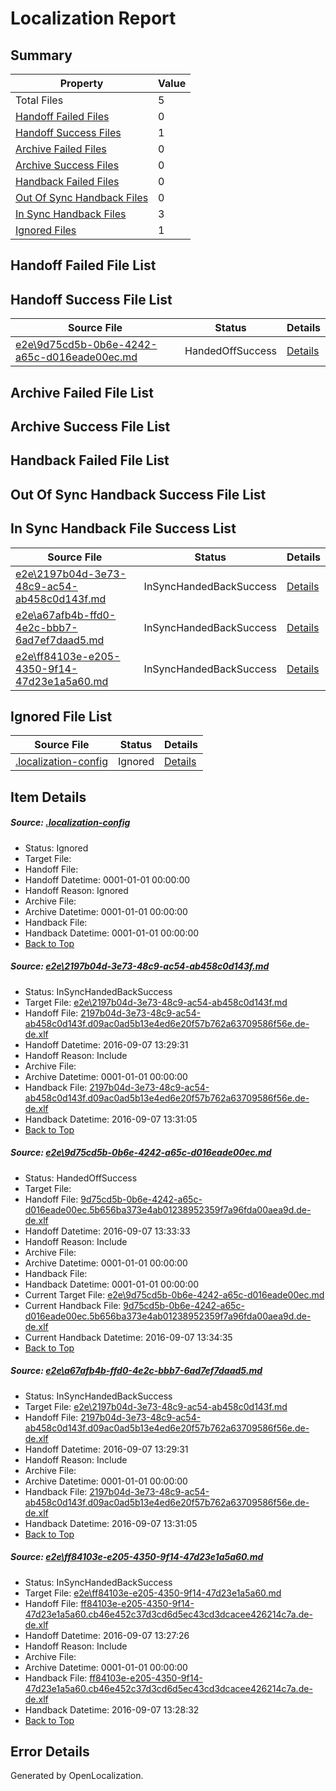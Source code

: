 # <a name='report-top'></a> Localization Report

## Summary
 Property | Value 
 -------- | ----- 
 Total Files | 5
[ Handoff Failed Files ](#handoff-failed-list)| 0
[ Handoff Success Files ](#handoff-success-list)| 1
[ Archive Failed Files ](#archive-failed-list)| 0
[ Archive Success Files ](#archive-success-list)| 0
[ Handback Failed Files ](#handback-failed-list)| 0
[ Out Of Sync Handback Files ](#outofsync-handback-success-list)| 0
[ In Sync Handback Files ](#insync-handback-success-list)| 3
[ Ignored Files ](#ignored-list)| 1

## <a name='handoff-failed-list'></a> Handoff Failed File List

## <a name='handoff-success-list'></a> Handoff Success File List
 Source File | Status | Details 
 ----------- | ------ | ------- 
 [e2e\9d75cd5b-0b6e-4242-a65c-d016eade00ec.md](https://github.com/OpenLocalizationTestOrg/ol-test0/blob/637e03ed27ec328ba09248913337114e7e4acaab/e2e/9d75cd5b-0b6e-4242-a65c-d016eade00ec.md) | HandedOffSuccess | [Details](#caf51d611f3b0d226055cbedfc9603bc3eac0f652)

## <a name='archive-failed-list'></a> Archive Failed File List

## <a name='archive-success-list'></a> Archive Success File List

## <a name='handback-failed-list'></a> Handback Failed File List

## <a name='outofsync-handback-success-list'></a> Out Of Sync Handback Success File List

## <a name='insync-handback-success-list'></a> In Sync Handback File Success List
 Source File | Status | Details 
 ----------- | ------ | ------- 
 [e2e\2197b04d-3e73-48c9-ac54-ab458c0d143f.md](https://github.com/OpenLocalizationTestOrg/ol-test0/blob/6f122e4c464829e2bebc5e833f8406d9ffbdab08/e2e/2197b04d-3e73-48c9-ac54-ab458c0d143f.md) | InSyncHandedBackSuccess | [Details](#e660a52b4f202853d8f25ee13daf96ebc3b3afb11)
 [e2e\a67afb4b-ffd0-4e2c-bbb7-6ad7ef7daad5.md](https://github.com/OpenLocalizationTestOrg/ol-test0/blob/637e03ed27ec328ba09248913337114e7e4acaab/e2e/a67afb4b-ffd0-4e2c-bbb7-6ad7ef7daad5.md) | InSyncHandedBackSuccess | [Details](#e660a52b4f202853d8f25ee13daf96ebc3b3afb13)
 [e2e\ff84103e-e205-4350-9f14-47d23e1a5a60.md](https://github.com/OpenLocalizationTestOrg/ol-test0/blob/b5d6b32c9605e21c78bfb92ce56dfffbba5c0263/e2e/ff84103e-e205-4350-9f14-47d23e1a5a60.md) | InSyncHandedBackSuccess | [Details](#49d5e41fd904252170978c5e2fd6169e3250b44b4)

## <a name='ignored-list'></a> Ignored File List
 Source File | Status | Details 
 ----------- | ------ | ------- 
 [.localization-config](https://github.com/OpenLocalizationTestOrg/ol-test0/blob/637e03ed27ec328ba09248913337114e7e4acaab/.localization-config) | Ignored | [Details](#c268a05ecaa7ec85942ed632c29928ee5bd6da8d0)

## Item Details
##### <a name='c268a05ecaa7ec85942ed632c29928ee5bd6da8d0'></a> Source: [.localization-config](https://github.com/OpenLocalizationTestOrg/ol-test0/blob/637e03ed27ec328ba09248913337114e7e4acaab/.localization-config)
* Status: Ignored
* Target File: 
* Handoff File: 
* Handoff Datetime: 0001-01-01 00:00:00
* Handoff Reason: Ignored
* Archive File: 
* Archive Datetime: 0001-01-01 00:00:00
* Handback File: 
* Handback Datetime: 0001-01-01 00:00:00
* [Back to Top](#report-top)

##### <a name='e660a52b4f202853d8f25ee13daf96ebc3b3afb11'></a> Source: [e2e\2197b04d-3e73-48c9-ac54-ab458c0d143f.md](https://github.com/OpenLocalizationTestOrg/ol-test0/blob/6f122e4c464829e2bebc5e833f8406d9ffbdab08/e2e/2197b04d-3e73-48c9-ac54-ab458c0d143f.md)
* Status: InSyncHandedBackSuccess
* Target File: [e2e\2197b04d-3e73-48c9-ac54-ab458c0d143f.md](https://github.com/OpenLocalizationTestOrg/ol-test0-dede/blob/d4f6f5cbb4b484595bc1e01b968bef87ceef8018/e2e/2197b04d-3e73-48c9-ac54-ab458c0d143f.md)
* Handoff File: [2197b04d-3e73-48c9-ac54-ab458c0d143f.d09ac0ad5b13e4ed6e20f57b762a63709586f56e.de-de.xlf](https://github.com/OpenLocalizationTestOrg/ol-test0-handoff/blob/60f22c3edf393dfb024e17994dccdef18bd8ca7d/ol-handoff/OpenLocalizationTestOrg/ol-test0-dede/yuwzho/ht/2197b04d-3e73-48c9-ac54-ab458c0d143f.d09ac0ad5b13e4ed6e20f57b762a63709586f56e.de-de.xlf)
* Handoff Datetime: 2016-09-07 13:29:31
* Handoff Reason: Include
* Archive File: 
* Archive Datetime: 0001-01-01 00:00:00
* Handback File: [2197b04d-3e73-48c9-ac54-ab458c0d143f.d09ac0ad5b13e4ed6e20f57b762a63709586f56e.de-de.xlf](https://github.com/OpenLocalizationTestOrg/ol-test0-handback/blob/2b2eb06908092b3dbb6d4b08feed8854bd9b0913/ol-handback/OpenLocalizationTestOrg/ol-test0-dede/yuwzho/ht/2197b04d-3e73-48c9-ac54-ab458c0d143f.d09ac0ad5b13e4ed6e20f57b762a63709586f56e.de-de.xlf)
* Handback Datetime: 2016-09-07 13:31:05
* [Back to Top](#report-top)

##### <a name='caf51d611f3b0d226055cbedfc9603bc3eac0f652'></a> Source: [e2e\9d75cd5b-0b6e-4242-a65c-d016eade00ec.md](https://github.com/OpenLocalizationTestOrg/ol-test0/blob/637e03ed27ec328ba09248913337114e7e4acaab/e2e/9d75cd5b-0b6e-4242-a65c-d016eade00ec.md)
* Status: HandedOffSuccess
* Target File: 
* Handoff File: [9d75cd5b-0b6e-4242-a65c-d016eade00ec.5b656ba373e4ab01238952359f7a96fda00aea9d.de-de.xlf](https://github.com/OpenLocalizationTestOrg/ol-test0-handoff/blob/8bb9af0d33536de526b5df810f63274c9e24b532/ol-handoff/OpenLocalizationTestOrg/ol-test0-dede/yuwzho/ht/9d75cd5b-0b6e-4242-a65c-d016eade00ec.5b656ba373e4ab01238952359f7a96fda00aea9d.de-de.xlf)
* Handoff Datetime: 2016-09-07 13:33:33
* Handoff Reason: Include
* Archive File: 
* Archive Datetime: 0001-01-01 00:00:00
* Handback File: 
* Handback Datetime: 0001-01-01 00:00:00
* Current Target File: [e2e\9d75cd5b-0b6e-4242-a65c-d016eade00ec.md](https://github.com/OpenLocalizationTestOrg/ol-test0-dede/blob/20c2efc4dbae494d5976a35eb14452b75cd5e63c/e2e/9d75cd5b-0b6e-4242-a65c-d016eade00ec.md)
* Current Handback File: [9d75cd5b-0b6e-4242-a65c-d016eade00ec.5b656ba373e4ab01238952359f7a96fda00aea9d.de-de.xlf](https://github.com/OpenLocalizationTestOrg/ol-test0-handback/blob/9428bc2f2854538239c3b40f4b4194ad2dfe777e/ol-handback/OpenLocalizationTestOrg/ol-test0-dede/yuwzho/ht/9d75cd5b-0b6e-4242-a65c-d016eade00ec.5b656ba373e4ab01238952359f7a96fda00aea9d.de-de.xlf)
* Current Handback Datetime: 2016-09-07 13:34:35
* [Back to Top](#report-top)

##### <a name='e660a52b4f202853d8f25ee13daf96ebc3b3afb13'></a> Source: [e2e\a67afb4b-ffd0-4e2c-bbb7-6ad7ef7daad5.md](https://github.com/OpenLocalizationTestOrg/ol-test0/blob/637e03ed27ec328ba09248913337114e7e4acaab/e2e/a67afb4b-ffd0-4e2c-bbb7-6ad7ef7daad5.md)
* Status: InSyncHandedBackSuccess
* Target File: [e2e\2197b04d-3e73-48c9-ac54-ab458c0d143f.md](https://github.com/OpenLocalizationTestOrg/ol-test0-dede/blob/d4f6f5cbb4b484595bc1e01b968bef87ceef8018/e2e/2197b04d-3e73-48c9-ac54-ab458c0d143f.md)
* Handoff File: [2197b04d-3e73-48c9-ac54-ab458c0d143f.d09ac0ad5b13e4ed6e20f57b762a63709586f56e.de-de.xlf](https://github.com/OpenLocalizationTestOrg/ol-test0-handoff/blob/60f22c3edf393dfb024e17994dccdef18bd8ca7d/ol-handoff/OpenLocalizationTestOrg/ol-test0-dede/yuwzho/ht/2197b04d-3e73-48c9-ac54-ab458c0d143f.d09ac0ad5b13e4ed6e20f57b762a63709586f56e.de-de.xlf)
* Handoff Datetime: 2016-09-07 13:29:31
* Handoff Reason: Include
* Archive File: 
* Archive Datetime: 0001-01-01 00:00:00
* Handback File: [2197b04d-3e73-48c9-ac54-ab458c0d143f.d09ac0ad5b13e4ed6e20f57b762a63709586f56e.de-de.xlf](https://github.com/OpenLocalizationTestOrg/ol-test0-handback/blob/2b2eb06908092b3dbb6d4b08feed8854bd9b0913/ol-handback/OpenLocalizationTestOrg/ol-test0-dede/yuwzho/ht/2197b04d-3e73-48c9-ac54-ab458c0d143f.d09ac0ad5b13e4ed6e20f57b762a63709586f56e.de-de.xlf)
* Handback Datetime: 2016-09-07 13:31:05
* [Back to Top](#report-top)

##### <a name='49d5e41fd904252170978c5e2fd6169e3250b44b4'></a> Source: [e2e\ff84103e-e205-4350-9f14-47d23e1a5a60.md](https://github.com/OpenLocalizationTestOrg/ol-test0/blob/b5d6b32c9605e21c78bfb92ce56dfffbba5c0263/e2e/ff84103e-e205-4350-9f14-47d23e1a5a60.md)
* Status: InSyncHandedBackSuccess
* Target File: [e2e\ff84103e-e205-4350-9f14-47d23e1a5a60.md](https://github.com/OpenLocalizationTestOrg/ol-test0-dede/blob/f158aa2a52ab43820f7eeae2a3496bc2a0de8092/e2e/ff84103e-e205-4350-9f14-47d23e1a5a60.md)
* Handoff File: [ff84103e-e205-4350-9f14-47d23e1a5a60.cb46e452c37d3cd6d5ec43cd3dcacee426214c7a.de-de.xlf](https://github.com/OpenLocalizationTestOrg/ol-test0-handoff/blob/458b03d7514c1ea794a31f81b7dc585a6d20f3fa/ol-handoff/OpenLocalizationTestOrg/ol-test0-dede/yuwzho/ht/ff84103e-e205-4350-9f14-47d23e1a5a60.cb46e452c37d3cd6d5ec43cd3dcacee426214c7a.de-de.xlf)
* Handoff Datetime: 2016-09-07 13:27:26
* Handoff Reason: Include
* Archive File: 
* Archive Datetime: 0001-01-01 00:00:00
* Handback File: [ff84103e-e205-4350-9f14-47d23e1a5a60.cb46e452c37d3cd6d5ec43cd3dcacee426214c7a.de-de.xlf](https://github.com/OpenLocalizationTestOrg/ol-test0-handback/blob/cdca0a92ebfab8efc413ba3ffe5f617adaefd52f/ol-handback/OpenLocalizationTestOrg/ol-test0-dede/yuwzho/ht/ff84103e-e205-4350-9f14-47d23e1a5a60.cb46e452c37d3cd6d5ec43cd3dcacee426214c7a.de-de.xlf)
* Handback Datetime: 2016-09-07 13:28:32
* [Back to Top](#report-top)


## Error Details

Generated by OpenLocalization.
